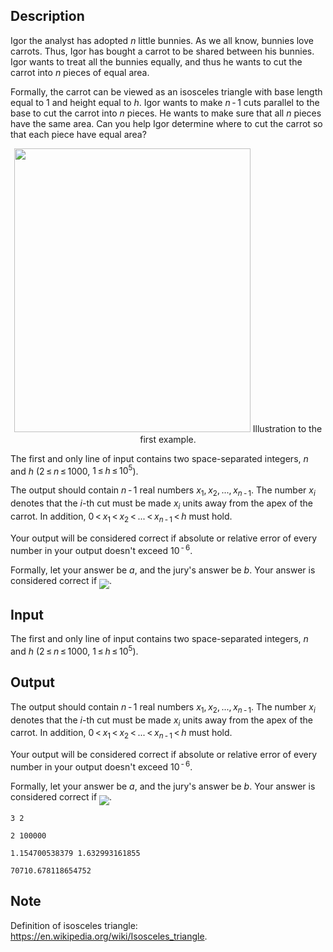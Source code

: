 ## Description

<div><p>Igor the analyst has adopted <span class="tex-span"><i>n</i></span> little bunnies. As we all know, bunnies love carrots. Thus, Igor has bought a carrot to be shared between his bunnies. Igor wants to treat all the bunnies equally, and thus he wants to cut the carrot into <span class="tex-span"><i>n</i></span> pieces of equal area. </p><p>Formally, the carrot can be viewed as an isosceles triangle with base length equal to <span class="tex-span">1</span> and height equal to <span class="tex-span"><i>h</i></span>. Igor wants to make <span class="tex-span"><i>n</i> - 1</span> cuts <span class="tex-font-style-bf">parallel to the base</span> to cut the carrot into <span class="tex-span"><i>n</i></span> pieces. He wants to make sure that all <span class="tex-span"><i>n</i></span> pieces have the same area. Can you help Igor determine where to cut the carrot so that each piece have equal area?</p><center> <img class="tex-graphics" height="454px" src="file://iuBbu9MR.png" style="max-width: 100.0%;max-height: 100.0%;" width="378px"> <span class="tex-font-size-small">Illustration to the first example.</span> </center></div><div class="input-specification"><p>The first and only line of input contains two space-separated integers, <span class="tex-span"><i>n</i></span> and <span class="tex-span"><i>h</i></span> (<span class="tex-span">2 ≤ <i>n</i> ≤ 1000</span>, <span class="tex-span">1 ≤ <i>h</i> ≤ 10<sup class="upper-index">5</sup></span>).</p></div><div class="output-specification"><p>The output should contain <span class="tex-span"><i>n</i> - 1</span> real numbers <span class="tex-span"><i>x</i><sub class="lower-index">1</sub>, <i>x</i><sub class="lower-index">2</sub>, ..., <i>x</i><sub class="lower-index"><i>n</i> - 1</sub></span>. The number <span class="tex-span"><i>x</i><sub class="lower-index"><i>i</i></sub></span> denotes that the <span class="tex-span"><i>i</i></span>-th cut must be made <span class="tex-span"><i>x</i><sub class="lower-index"><i>i</i></sub></span> units away from the apex of the carrot. In addition, <span class="tex-span">0 &lt; <i>x</i><sub class="lower-index">1</sub> &lt; <i>x</i><sub class="lower-index">2</sub> &lt; ... &lt; <i>x</i><sub class="lower-index"><i>n</i> - 1</sub> &lt; <i>h</i></span> must hold. </p><p>Your output will be considered correct if absolute or relative error of every number in your output doesn't exceed <span class="tex-span">10<sup class="upper-index"> - 6</sup></span>.</p><p>Formally, let your answer be <span class="tex-span"><i>a</i></span>, and the jury's answer be <span class="tex-span"><i>b</i></span>. Your answer is considered correct if <img align="middle" class="tex-formula" src="file://imXXeqW5.png" style="max-width: 100.0%;max-height: 100.0%;">.</p></div>

## Input

<p>The first and only line of input contains two space-separated integers, <span class="tex-span"><i>n</i></span> and <span class="tex-span"><i>h</i></span> (<span class="tex-span">2 ≤ <i>n</i> ≤ 1000</span>, <span class="tex-span">1 ≤ <i>h</i> ≤ 10<sup class="upper-index">5</sup></span>).</p>

## Output

<p>The output should contain <span class="tex-span"><i>n</i> - 1</span> real numbers <span class="tex-span"><i>x</i><sub class="lower-index">1</sub>, <i>x</i><sub class="lower-index">2</sub>, ..., <i>x</i><sub class="lower-index"><i>n</i> - 1</sub></span>. The number <span class="tex-span"><i>x</i><sub class="lower-index"><i>i</i></sub></span> denotes that the <span class="tex-span"><i>i</i></span>-th cut must be made <span class="tex-span"><i>x</i><sub class="lower-index"><i>i</i></sub></span> units away from the apex of the carrot. In addition, <span class="tex-span">0 &lt; <i>x</i><sub class="lower-index">1</sub> &lt; <i>x</i><sub class="lower-index">2</sub> &lt; ... &lt; <i>x</i><sub class="lower-index"><i>n</i> - 1</sub> &lt; <i>h</i></span> must hold. </p><p>Your output will be considered correct if absolute or relative error of every number in your output doesn't exceed <span class="tex-span">10<sup class="upper-index"> - 6</sup></span>.</p><p>Formally, let your answer be <span class="tex-span"><i>a</i></span>, and the jury's answer be <span class="tex-span"><i>b</i></span>. Your answer is considered correct if <img align="middle" class="tex-formula" src="file://imXXeqW5.png" style="max-width: 100.0%;max-height: 100.0%;">.</p>





```input1
3 2

```




```input2
2 100000

```




```output1
1.154700538379 1.632993161855

```




```output2
70710.678118654752

```



## Note

<p>Definition of isosceles triangle: <a href="https://en.wikipedia.org/wiki/Isosceles_triangle">https://en.wikipedia.org/wiki/Isosceles_triangle</a>.</p>
